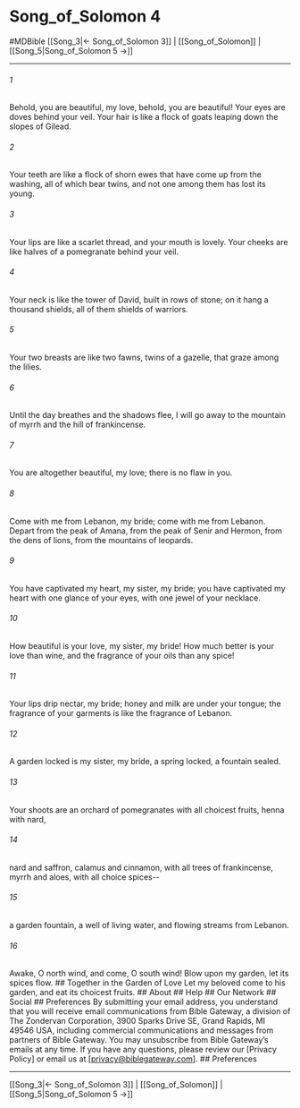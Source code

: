 # Song_of_Solomon 4
#MDBible
[[Song_3|← Song_of_Solomon 3]] | [[Song_of_Solomon]] | [[Song_5|Song_of_Solomon 5 →]]

***






###### 1 


Behold, you are beautiful, my love, behold, you are beautiful! Your eyes are doves behind your veil. Your hair is like a flock of goats leaping down the slopes of Gilead. 





###### 2 


Your teeth are like a flock of shorn ewes that have come up from the washing, all of which bear twins, and not one among them has lost its young. 





###### 3 


Your lips are like a scarlet thread, and your mouth is lovely. Your cheeks are like halves of a pomegranate behind your veil. 





###### 4 


Your neck is like the tower of David, built in rows of stone; on it hang a thousand shields, all of them shields of warriors. 





###### 5 


Your two breasts are like two fawns, twins of a gazelle, that graze among the lilies. 





###### 6 


Until the day breathes and the shadows flee, I will go away to the mountain of myrrh and the hill of frankincense. 





###### 7 


You are altogether beautiful, my love; there is no flaw in you. 





###### 8 


Come with me from Lebanon, my bride; come with me from Lebanon. Depart from the peak of Amana, from the peak of Senir and Hermon, from the dens of lions, from the mountains of leopards. 





###### 9 


You have captivated my heart, my sister, my bride; you have captivated my heart with one glance of your eyes, with one jewel of your necklace. 





###### 10 


How beautiful is your love, my sister, my bride! How much better is your love than wine, and the fragrance of your oils than any spice! 





###### 11 


Your lips drip nectar, my bride; honey and milk are under your tongue; the fragrance of your garments is like the fragrance of Lebanon. 





###### 12 


A garden locked is my sister, my bride, a spring locked, a fountain sealed. 





###### 13 


Your shoots are an orchard of pomegranates with all choicest fruits, henna with nard, 





###### 14 


nard and saffron, calamus and cinnamon, with all trees of frankincense, myrrh and aloes, with all choice spices-- 





###### 15 


a garden fountain, a well of living water, and flowing streams from Lebanon. 





###### 16 


Awake, O north wind, and come, O south wind! Blow upon my garden, let its spices flow. ## Together in the Garden of Love Let my beloved come to his garden, and eat its choicest fruits. ## About ## Help ## Our Network ## Social ## Preferences By submitting your email address, you understand that you will receive email communications from Bible Gateway, a division of The Zondervan Corporation, 3900 Sparks Drive SE, Grand Rapids, MI 49546 USA, including commercial communications and messages from partners of Bible Gateway. You may unsubscribe from Bible Gateway&rsquo;s emails at any time. If you have any questions, please review our [Privacy Policy] or email us at [privacy@biblegateway.com]. ## Preferences

***

[[Song_3|← Song_of_Solomon 3]] | [[Song_of_Solomon]] | [[Song_5|Song_of_Solomon 5 →]]
